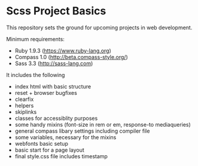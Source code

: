 Scss Project Basics
===================

This repository sets the ground for upcoming projects in web development.


Minimum requirements:

- Ruby 1.9.3 (https://www.ruby-lang.org)
- Compass 1.0 (http://beta.compass-style.org/)
- Sass 3.3 (http://sass-lang.com)


It includes the following

- index html with basic structure
- reset + browser bugfixes
- clearfix
- helpers
- skiplinks
- classes for accessiblity purposes
- some handy mixins (font-size in rem or em, response-to mediaqueries)
- general compass libary settings including compiler file
- some variables, necessary for the mixins
- webfonts basic setup
- basic start for a page layout
- final style.css file includes timestamp


